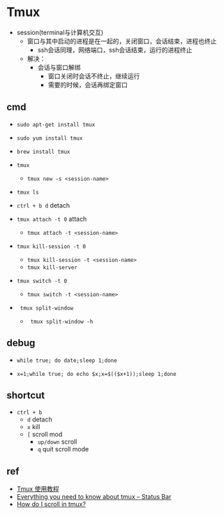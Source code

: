 # Tmux

+ session(terminal与计算机交互)
    + 窗口与其中启动的进程是在一起的，关闭窗口，会话结束，进程也终止
        + ssh会话同理，网络端口，ssh会话结束，运行的进程终止
    + 解决：
        + 会话与窗口解绑
            + 窗口关闭时会话不终止，继续运行
            + 需要的时候，会话再绑定窗口

## cmd
<!-- install -->
+ `sudo apt-get install tmux`
+ `sudo yum install tmux`
+ `brew install tmux`

+ `tmux`
    + `tmux new -s <session-name>`
+ `tmux ls`
+ `ctrl + b d` detach
+ `tmux attach -t 0` attach
    + `tmux attach -t <session-name>`

+ `tmux kill-session -t 0`
    + `tmux kill-session -t <session-name>`
    + `tmux kill-server`

+ `tmux switch -t 0`
    + `tmux switch -t <session-name>`


+ ` tmux split-window`
    + ` tmux split-window -h`

## debug
+ `while true; do date;sleep 1;done`

+ `x=1;while true; do echo $x;x=$(($x+1));sleep 1;done`

## shortcut
+ `ctrl + b`
    + `d` detach
    + `x` kill
    + `[`  scroll mod
        + `up/down` scroll
        + `q` quit scroll mode


## ref
+ [Tmux 使用教程](https://www.ruanyifeng.com/blog/2019/10/tmux.html)
+ [Everything you need to know about tmux – Status Bar](https://arcolinux.com/everything-you-need-to-know-about-tmux-status-bar/)
+ [How do I scroll in tmux?](https://superuser.com/questions/209437/how-do-i-scroll-in-tmux)